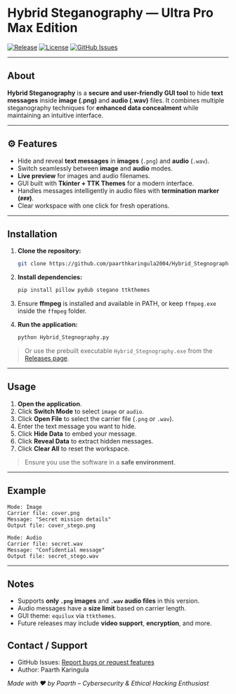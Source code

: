 #  Hybrid Steganography — Ultra Pro Max Edition

[![Release](https://img.shields.io/github/v/release/paarthkaringula2004/Hybrid_Stegnography)](https://github.com/paarthkaringula2004/Hybrid_Stegnography/releases)
[![License](https://img.shields.io/github/license/paarthkaringula2004/Hybrid_Stegnography)](LICENSE)
[![GitHub Issues](https://img.shields.io/github/issues/paarthkaringula2004/Hybrid_Stegnography)](https://github.com/paarthkaringula2004/Hybrid_Stegnography/issues)

---

##  About

**Hybrid Steganography** is a **secure and user-friendly GUI tool** to hide **text messages** inside **image (.png)** and **audio (.wav)** files. It combines multiple steganography techniques for **enhanced data concealment** while maintaining an intuitive interface.

---

## ⚙️ Features

- Hide and reveal **text messages** in **images** (`.png`) and **audio** (`.wav`).  
- Switch seamlessly between **image** and **audio** modes.  
- **Live preview** for images and audio filenames.  
- GUI built with **Tkinter + TTK Themes** for a modern interface.  
- Handles messages intelligently in audio files with **termination marker (`###`)**.  
- Clear workspace with one click for fresh operations.

---

##  Installation

1. **Clone the repository:**  
   ```bash
   git clone https://github.com/paarthkaringula2004/Hybrid_Stegnography.git


2. **Install dependencies:**

   ```bash
   pip install pillow pydub stegano ttkthemes
   ```

3. Ensure **ffmpeg** is installed and available in PATH, or keep `ffmpeg.exe` inside the `ffmpeg` folder.

4. **Run the application:**

   ```bash
   python Hybrid_Stegnography.py
   ```

> Or use the prebuilt executable `Hybrid_Stegnography.exe` from the [Releases page](https://github.com/paarthkaringula2004/Hybrid_Stegnography/releases).

---

##  Usage

1. **Open the application**.
2. Click **Switch Mode** to select `image` or `audio`.
3. Click **Open File** to select the carrier file (`.png` or `.wav`).
4. Enter the text message you want to hide.
5. Click **Hide Data** to embed your message.
6. Click **Reveal Data** to extract hidden messages.
7. Click **Clear All** to reset the workspace.

>  Ensure you use the software in a **safe environment**.

---

##  Example

```text
Mode: Image
Carrier file: cover.png
Message: "Secret mission details"
Output file: cover_stego.png

Mode: Audio
Carrier file: secret.wav
Message: "Confidential message"
Output file: secret_stego.wav
```

---

##  Notes

* Supports **only `.png` images** and **`.wav` audio files** in this version.
* Audio messages have a **size limit** based on carrier length.
* GUI theme: `equilux` via `ttkthemes`.
* Future releases may include **video support**, **encryption**, and more.



##  Contact / Support

* GitHub Issues: [Report bugs or request features](https://github.com/paarthkaringula2004/Hybrid_Stegnography/issues)
* Author: Paarth Karingula

*Made with ❤️ by Paarth – Cybersecurity & Ethical Hacking Enthusiast*

